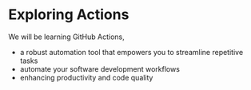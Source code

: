 # Exploring Actions
We will be learning GitHub Actions,
-   a robust automation tool that empowers you to streamline repetitive tasks
-   automate your software development workflows
-   enhancing productivity and code quality
